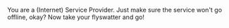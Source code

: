 You are a (Internet) Service Provider. Just make sure the service won't go offline, okay? Now take your flyswatter and go!